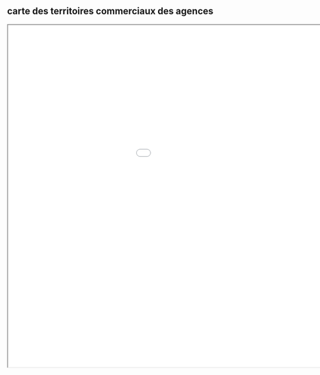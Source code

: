 ## carte des territoires commerciaux des agences
<iframe src="carte 24 09 2021.html" height="800" width="1200"><\iframe>
